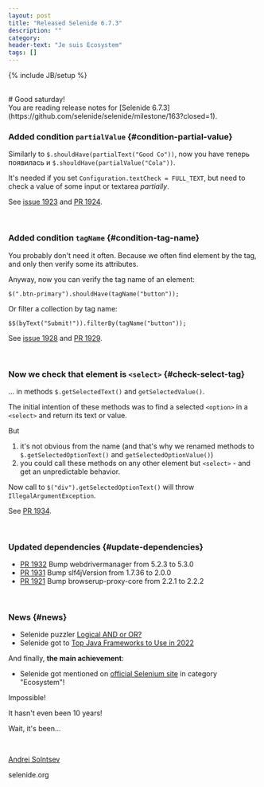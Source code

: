 ```yaml
---
layout: post
title: "Released Selenide 6.7.3"
description: ""
category:
header-text: "Je suis Ecosystem"
tags: []
---
```

{% include JB/setup %}

<br>
# Good saturday!

<br>
You are reading release notes for [Selenide 6.7.3](https://github.com/selenide/selenide/milestone/163?closed=1).

### Added condition `partialValue` {#condition-partial-value}

Similarly to `$.shouldHave(partialText("Good Co"))`, now you have  теперь появилась и `$.shouldHave(partialValue("Cola"))`.

It's needed if you set `Configuration.textCheck = FULL_TEXT`, but need to check a value of some input or textarea _partially_.

See [issue 1923](https://github.com/selenide/selenide/issues/1923) and [PR 1924](https://github.com/selenide/selenide/pull/1924).

<br>

### Added condition `tagName` {#condition-tag-name}

You probably don't need it often. Because we often find element by the tag, and only then verify some its attributes.

Anyway, now you can verify the tag name of an element:

`$(".btn-primary").shouldHave(tagName("button"));`

Or filter a collection by tag name:

`$$(byText("Submit!")).filterBy(tagName("button"));`

See [issue 1928](https://github.com/selenide/selenide/issues/1928) and [PR 1929](https://github.com/selenide/selenide/pull/1929).

<br/>

### Now we check that element is `<select>` {#check-select-tag}

... in methods `$.getSelectedText()` and `getSelectedValue()`.

The initial intention of these methods was to find a selected `<option>` in a `<select>` and return its text or value.

But
1. it's not obvious from the name (and that's why we renamed methods to `$.getSelectedOptionText()` and `getSelectedOptionValue()`)
2. you could call these methods on any other element but `<select>` - and get an unpredictable behavior.

Now call to `$("div").getSelectedOptionText()` will throw `IllegalArgumentException`.

See [PR 1934](https://github.com/selenide/selenide/pull/1934).

<br>

### Updated dependencies {#update-dependencies}

* [PR 1932](https://github.com/selenide/selenide/pull/1932) Bump webdrivermanager from 5.2.3 to 5.3.0
* [PR 1931](https://github.com/selenide/selenide/pull/1931) Bump slf4jVersion from 1.7.36 to 2.0.0
* [PR 1921](https://github.com/selenide/selenide/pull/1921) Bump browserup-proxy-core from 2.2.1 to 2.2.2

<br>

### News {#news}

* Selenide puzzler [Logical AND or OR?](/2022/08/22/selenide-puzzler/)
* Selenide got to [Top Java Frameworks to Use in 2022](https://aglowiditsolutions.com/blog/top-java-frameworks/)


And finally, **the main achievement**:
* Selenide got mentioned on [official Selenium site](https://www.selenium.dev/ecosystem/) in category "Ecosystem"!

Impossible!

It hasn't even been 10 years!

Wait, it's been...

<br>

[Andrei Solntsev](http://asolntsev.github.io/)

selenide.org
